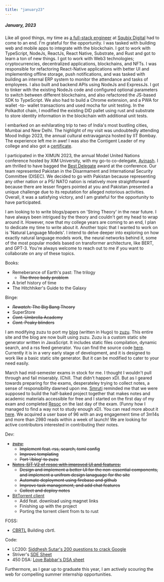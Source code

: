 ```yaml
---
title: "january23"
---
```


##### January, 2023

Like all good things, my time as [a full-stack engineer](https://github.com/anubhab-patnaik) at [Squbix Digital](https://squbix.in) had to come to an end. I'm grateful for the opportunity. I was tasked with building web and mobile apps to integrate with the blockchain. I got to work with TypeScript, NodeJs, ReactJs, React Native, Substrate, and Rust and got to learn a ton of new things. I got to work with Web3 technologies; cryptocurrencies, decentralized applications, blockchains, and NFTs. I was responsible for refactoring React-Native applications with better UI and implementing offline storage, push notifications, and was tasked with building an internal ERP system to monitor the attendance and tasks of employees. I also built and backend APIs using NodeJs and ExpressJs. I got to tinker with the existing NodeJs code and configured optional parameters to switch between different blockchains, and also refactored the JS-based SDK to TypeScript. We also had to build a Chrome extension, and a PWA for wallet -to- wallet transactions and used mocha for unit testing. In the Polkadtot chain, I modified the existing DID pallet using rust and substrate to store identity information in the blockchain with additional unit tests.

I embarked on an exhilarating trip to two of India's most bustling cities, Mumbai and New Delhi. The highlight of my visit was undoubtedly attending Mood Indigo 2023, the annual cultural extravaganza hosted by IIT Bombay. The experience left me in awe! I was also the Contigent Leader of my college and also got a [certificate](https://drive.google.com/file/d/1NMJChzaUcKUKqYJJW3EEGX2WogZyVPJh/view?usp=sharing).

I participated in the XIMUN 2023, the annual Model United Nations conference hosted by XIM University, with my go-to co-delegate, [Avinash](https://www.linkedin.com/in/avinashprasad-2001/). I am thrilled to have bagged the [Best Delegate](https://drive.google.com/file/d/1vTZl3K2kRTJgDgFr3lN5mxSaz7pnwvc2/view?usp=share_link) award at the conference. Our team represented Pakistan in the Disarmament and International Security Committee (DISEC). We decided to go with Pakistan because representing any other nation or a P5/ NATO nation is relatively more straightforward because there are lesser fingers pointed at you and Pakistan presented a unique challenge due to its reputation for alleged notorious activities. Overall, it was a satisfying victory, and I am grateful for the opportunity to have participated.

I am looking to to write blogs/papers on 'String Theory' in the near future. I have always been intrigued by the theory and couldn't get my head to wrap around it. However, now that my college years are coming to an end, I plan to dedicate my time to write about it. Another topic that I wanted to work on is 'Natural Language Models'. I intend to delve deeper into exploring on how exactly natural language models work, the neural networks behind it, some of the most popular models based on transformer architecture, like BERT, and GPT-3. You're always welcome to reach out to me if you want to collaborate on any of these topics.

Books:

- Remeberance of Earth's past: The trilogy
  - ~~The three body problem~~
- A brief history of time
- The Hitchhiker's Guide to the Galaxy

Binge:

- ~~*Rewatch:* The Big Bang Theory~~
- SuperStore
- ~~*Cont.* Umbrella Academy~~
- ~~*Cont.* Peaky blinders~~

I am modifying zuzu to port my [blog](https://anubhavp.dev/paperblog) (written in Hugo) to [zuzu](https://anubhavp.dev/zuzu). This entire site and the blog are now built using zuzu. Zuzu is a custom static site generator written in JavaScript. It includes static files compilation, dynamic search, and a rss feed generator. You can find the source code [here](https://github.com/fuzzymfx/zuzu). Currently it is in a very early stage of development, and it is designed to work like a basic static site generator. But it can be modified to cater to your need easily.

March had mid-semester exams in stock for me. I thought I wouldn't pull through and fail miserably. (Chill. That didn't happen xD). But as I geared towards preparing for the exams, desperateley trying to collect notes, a sense of responsibility dawned upon me. [Smruti](https://www.linkedin.com/in/smruti-dash-1210/) reminded me that we were supposed to build the half-baked project together that makes notes and academic materials accessible for free and I started on the first day of my exam and completed [Resoc](https://notes-sit.live/) on the last day of the exam. (Funny how I managed to find a way not to study enough xD). You can read more about it [here](https://anubhavp.dev/blog/resoc.html). We acquired a user base of 96 with an avg engagement time of 3m14s and more than 2980 reads within a week of launch! We are looking for active contributors interested in contributing their notes.

Dev:

- ~~[zuzu:](https://anubhavp.dev/zuzu)~~
  - ~~Implement feat. rss, search, toml config~~
  - ~~Improve templating~~
  - ~~Port '/blog' to zuzu~~
- ~~[Notes-SIT V2 of resoc with improved UI and features:](https://notes-sit.live/)~~
  - ~~Design and implement a better UI for the non-essential components, and implement a unifrom design lanaguage for the site~~
  - ~~Automate deployment using firebase and github~~
  - ~~Improve task management, and add chat features~~
  - ~~Collect and deploy notes~~
- [BitTorrent client]( https://github.com/fuzzymfx/bittorrent-client)
  - Add feat. download using magnet links
  - Finishing up with the project
  - Porting the torrent client from ts to rust

FOSS:

- [CBRTL](https://cbrtl.github.io/) Building cbrtl.

Code:

- LC200: [Siddhesh Sutar's 200 questions to crack Google](https://medium.com/@siddhism/how-i-prepared-for-google-0-leetcode-questions-to-200-questions-e37690ebce85)
- Striver's [SDE Sheet](https://takeuforward.org/interviews/strivers-sde-sheet-top-coding-interview-problems/)
- 450 DSA: [Love Babbar's DSA sheet](https://www.geeksforgeeks.org/dsa-sheet-by-love-babbar/)

Furthermore, as I gear up to graduate this year, I am actively scouring the web for compelling summer internship opportunities.
